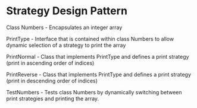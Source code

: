 # Strategy Design Pattern

Class Numbers - Encapsulates an integer array

PrintType - Interface that is contained within class Numbers to allow dynamic selection of a strategy to print the array

PrintNormal - Class that implements PrintType and defines a print strategy (print in ascending order of indices)

PrintReverse - Class that implements PrintType and defines a print strategy (print in descending order of indices)

TestNumbers - Tests class Numbers by dynamically switching between print strategies and printing the array.